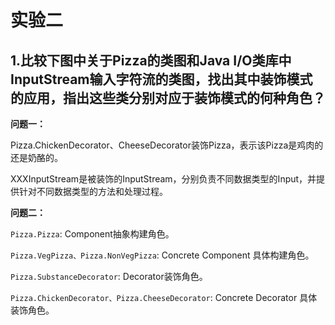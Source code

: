 # 实验二

## 1.比较下图中关于Pizza的类图和Java I/O类库中InputStream输入字符流的类图，找出其中装饰模式的应用，指出这些类分别对应于装饰模式的何种角色？

**问题一：**

Pizza.ChickenDecorator、CheeseDecorator装饰Pizza，表示该Pizza是鸡肉的还是奶酪的。

XXXInputStream是被装饰的InputStream，分别负责不同数据类型的Input，并提供针对不同数据类型的方法和处理过程。

**问题二：**

`Pizza.Pizza`: Component抽象构建角色。

`Pizza.VegPizza、Pizza.NonVegPizza`: Concrete Component 具体构建角色。

`Pizza.SubstanceDecorator`: Decorator装饰角色。

`Pizza.ChickenDecorator、Pizza.CheeseDecorator`: Concrete Decorator 具体装饰角色。


